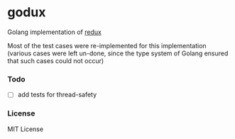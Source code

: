 # godux

Golang implementation of [redux](https://github.com/reactjs/redux)

Most of the test cases were re-implemented for this implementation
(various cases were left un-done, since the type system of Golang
ensured that such cases could not occur)

### Todo
- [ ] add tests for thread-safety

### License
MIT License
